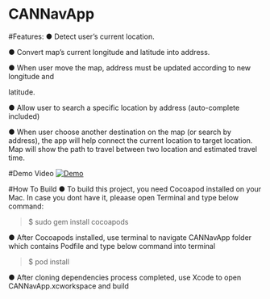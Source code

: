 # CANNavApp

#Features:
●  Detect user’s current location. 

●  Convert map’s current longitude and latitude into address. 

●  When user move the map, address must be updated according to new longitude and 

latitude. 

●  Allow user to search a specific location by address (auto-complete included) 

●  When user choose another destination on the map (or search by address), the app will help connect the current location to target location. Map will show the path to travel between two location and estimated travel time. 

#Demo Video
[![Demo](http://img.youtube.com/vi/VD_eTUfkuGw/0.jpg)](http://www.youtube.com/watch?v=VD_eTUfkuGw)


#How To Build
● To build this project, you need Cocoapod installed on your Mac. In case you dont have it, pleaase open Terminal and type below command:
> $ sudo gem install cocoapods

● After Cocoapods installed, use terminal to navigate CANNavApp folder which contains Podfile and type below command into terminal
> $ pod install 

● After cloning dependencies process completed, use Xcode to open CANNavApp.xcworkspace and build
